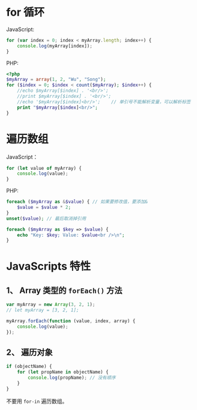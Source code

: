 # for 循环
JavaScript:  
```js
for (var index = 0; index < myArray.length; index++) {
    console.log(myArray[index]);
}
```
PHP:  
```php
<?php
$myArray = array(1, 2, "Wu", "Song");
for ($index = 0; $index < count($myArray); $index++) {
    //echo $myArray[$index] . '<br/>';
    //print $myArray[$index] . '<br/>';
    //echo '$myArray[$index]<br/>';    // 单引号不能解析变量，可以解析标签
    print "$myArray[$index]<br/>";
}
```

# 遍历数组
JavaScript：  
```js
for (let value of myArray) {
    console.log(value);
}
```

PHP:  
```php
foreach ($myArray as &$value) { // 如果要修改值，要添加&
    $value = $value * 2;
}
unset($value); // 最后取消掉引用

foreach ($myArray as $key => $value) {
    echo "Key: $key; Value: $value<br />\n";
}
```


# JavaScripts 特性
## 1、 Array 类型的 `forEach()` 方法
```js
var myArray = new Array(3, 2, 1);
// let myArray = [3, 2, 1];

myArray.forEach(function (value, index, array) {
    console.log(value);
});
```

## 2、 遍历对象
```js
if (objectName) {
    for (let propName in objectName) {
        console.log(propName); // 没有顺序
    }
}
```
不要用 `for-in` 遍历数组。  

